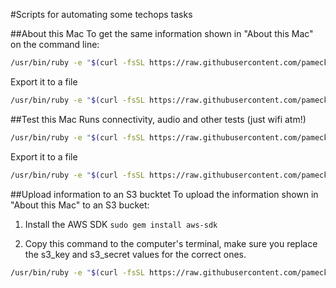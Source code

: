 #Scripts for automating some techops tasks

##About this Mac
To get the same information shown in "About this Mac" on the command line:
```bash
/usr/bin/ruby -e "$(curl -fsSL https://raw.githubusercontent.com/pameck/mac-about-scripts/master/about_mac.rb)"
```

Export it to a file
```bash
/usr/bin/ruby -e "$(curl -fsSL https://raw.githubusercontent.com/pameck/mac-about-scripts/master/about_mac.rb)" > about_this_mac.txt
```

##Test this Mac
Runs connectivity, audio and other tests (just wifi atm!)
```bash
/usr/bin/ruby -e "$(curl -fsSL https://raw.githubusercontent.com/pameck/mac-about-scripts/master/test_mac.rb)"
```

Export it to a file
```bash
/usr/bin/ruby -e "$(curl -fsSL https://raw.githubusercontent.com/pameck/mac-about-scripts/master/test_mac.rb)" > test_this_mac.txt
```

##Upload information to an S3 bucktet
To upload the information shown in "About this Mac" to an S3 bucket:

1. Install the AWS SDK
`sudo gem install aws-sdk`

2. Copy this command to the computer's terminal, make sure you replace the s3_key and s3_secret values for the correct ones.
```bash
/usr/bin/ruby -e "$(curl -fsSL https://raw.githubusercontent.com/pameck/mac-about-scripts/master/to_garage_sale.rb)" -- --s3_key S3_USER_KEY --s3_secret S3_USER_SECRET
```
